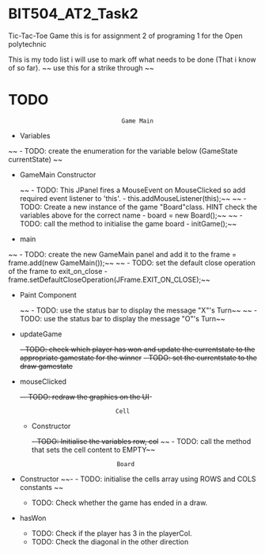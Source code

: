 # BIT504_AT2_Task2

Tic-Tac-Toe Game this is for assignment 2 of programing 1 for the Open polytechnic

This is my todo list i will use to mark off what needs to be done (That i know of so far).
~~ use this for a strike through ~~
# TODO

                                    Game Main

- Variables

 ~~ - TODO: create the enumeration for the variable below (GameState currentState) ~~

- GameMain Constructor


  ~~ - TODO: This JPanel fires a MouseEvent on MouseClicked so add required event listener to 'this'. - this.addMouseListener(this);~~ 
 ~~  - TODO: Create a new instance of the game "Board"class. HINT check the variables above for the correct name - board = new Board();~~ 
  ~~ - TODO: call the method to initialise the game board - initGame();~~ 

- main

 ~~  - TODO: create the new GameMain panel and add it to the frame = frame.add(new GameMain());~~ 
 ~~  - TODO: set the default close operation of the frame to exit_on_close - frame.setDefaultCloseOperation(JFrame.EXIT_ON_CLOSE);~~ 

- Paint Component

  ~~ - TODO: use the status bar to display the message "X"'s Turn~~ 
  ~~ - TODO: use the status bar to display the message "O"'s Turn~~ 

- updateGame

  ~~- TODO: check which player has won and update the currentstate to the appropriate gamestate for the winner~~
  ~~- TODO: set the currentstate to the draw gamestate~~

- mouseClicked

  ~~-- TODO: redraw the graphics on the UI~~-


                                 Cell

  - Constructor

    ~~- TODO: Initialise the variables row, col~~
  ~~  - TODO: call the method that sets the cell content to EMPTY~~




                                Board

- Constructor 
   ~~- - TODO: initialise the cells array using ROWS and COLS constants ~~
    - TODO: Check whether the game has ended in a draw.

- hasWon 
    -  TODO: Check if the player has 3 in the playerCol.
    -  TODO: Check the diagonal in the other direction

